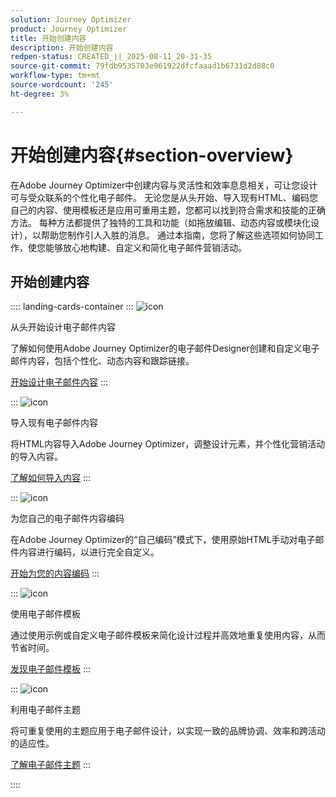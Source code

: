 ```yaml
---
solution: Journey Optimizer
product: Journey Optimizer
title: 开始创建内容
description: 开始创建内容
redpen-status: CREATED_||_2025-08-11_20-31-35
source-git-commit: 79fdb9535703e961922dfcfaaad1b6731d2d88c0
workflow-type: tm+mt
source-wordcount: '245'
ht-degree: 3%

---
```



# 开始创建内容{#section-overview}

在Adobe Journey Optimizer中创建内容与灵活性和效率息息相关，可让您设计可与受众联系的个性化电子邮件。 无论您是从头开始、导入现有HTML、编码您自己的内容、使用模板还是应用可重用主题，您都可以找到符合需求和技能的正确方法。 每种方法都提供了独特的工具和功能（如拖放编辑、动态内容或模块化设计），以帮助您制作引人入胜的消息。 通过本指南，您将了解这些选项如何协同工作，使您能够放心地构建、自定义和简化电子邮件营销活动。

## 开始创建内容

:::: landing-cards-container
:::
![icon](https://cdn.experienceleague.adobe.com/icons/circle-play.svg?lang=zh-Hans)

从头开始设计电子邮件内容

了解如何使用Adobe Journey Optimizer的电子邮件Designer创建和自定义电子邮件内容，包括个性化、动态内容和跟踪链接。

[开始设计电子邮件内容](../using/email/content-from-scratch.md)
:::

:::
![icon](https://cdn.experienceleague.adobe.com/icons/list-check.svg?lang=zh-Hans)

导入现有电子邮件内容

将HTML内容导入Adobe Journey Optimizer，调整设计元素，并个性化营销活动的导入内容。

[了解如何导入内容](../using/email/existing-content.md)
:::

:::
![icon](https://cdn.experienceleague.adobe.com/icons/code-branch.svg?lang=zh-Hans)

为您自己的电子邮件内容编码

在Adobe Journey Optimizer的“自己编码”模式下，使用原始HTML手动对电子邮件内容进行编码，以进行完全自定义。

[开始为您的内容编码](../using/email/code-content.md)
:::

:::
![icon](https://cdn.experienceleague.adobe.com/icons/puzzle-piece.svg?lang=zh-Hans)

使用电子邮件模板

通过使用示例或自定义电子邮件模板来简化设计过程并高效地重复使用内容，从而节省时间。

[发现电子邮件模板](../using/email/use-email-templates.md)
:::

:::
![icon](https://cdn.experienceleague.adobe.com/icons/gear.svg?lang=zh-Hans)

利用电子邮件主题

将可重复使用的主题应用于电子邮件设计，以实现一致的品牌协调、效率和跨活动的适应性。

[了解电子邮件主题](../using/email/apply-email-themes.md)
:::

::::

